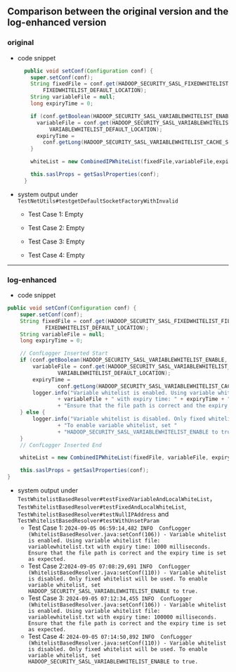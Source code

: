 ## Comparison between the original version and the log-enhanced version

### **original**

- code snippet

    ```java
      public void setConf(Configuration conf) {
        super.setConf(conf);
        String fixedFile = conf.get(HADOOP_SECURITY_SASL_FIXEDWHITELIST_FILE,
            FIXEDWHITELIST_DEFAULT_LOCATION);
        String variableFile = null;
        long expiryTime = 0;
    
        if (conf.getBoolean(HADOOP_SECURITY_SASL_VARIABLEWHITELIST_ENABLE, false)) {
          variableFile = conf.get(HADOOP_SECURITY_SASL_VARIABLEWHITELIST_FILE,
              VARIABLEWHITELIST_DEFAULT_LOCATION);
          expiryTime =
            conf.getLong(HADOOP_SECURITY_SASL_VARIABLEWHITELIST_CACHE_SECS,3600) * 1000;
        }
    
        whiteList = new CombinedIPWhiteList(fixedFile,variableFile,expiryTime);
    
        this.saslProps = getSaslProperties(conf);
      }

- system output under `TestNetUtils#testgetDefaultSocketFactoryWithInvalid`
  - Test Case 1: Empty
  
  - Test Case 2: Empty
  
  - Test Case 3: Empty
  
  - Test Case 4: Empty
  
    

-----



### log-enhanced

- code snippet

```java
public void setConf(Configuration conf) {
    super.setConf(conf);
    String fixedFile = conf.get(HADOOP_SECURITY_SASL_FIXEDWHITELIST_FILE,
            FIXEDWHITELIST_DEFAULT_LOCATION);
    String variableFile = null;
    long expiryTime = 0;

    // ConfLogger Inserted Start
    if (conf.getBoolean(HADOOP_SECURITY_SASL_VARIABLEWHITELIST_ENABLE, false)) {
        variableFile = conf.get(HADOOP_SECURITY_SASL_VARIABLEWHITELIST_FILE,
                VARIABLEWHITELIST_DEFAULT_LOCATION);
        expiryTime =
                conf.getLong(HADOOP_SECURITY_SASL_VARIABLEWHITELIST_CACHE_SECS, 3600) * 1000;
        logger.info("Variable whitelist is enabled. Using variable whitelist file: " 
                + variableFile + " with expiry time: " + expiryTime + " milliseconds. "
                + "Ensure that the file path is correct and the expiry time is set as expected.");
    } else {
        logger.info("Variable whitelist is disabled. Only fixed whitelist will be used. "
                + "To enable variable whitelist, set " 
                + "HADOOP_SECURITY_SASL_VARIABLEWHITELIST_ENABLE to true.");
    }
    // ConfLogger Inserted End

    whiteList = new CombinedIPWhiteList(fixedFile, variableFile, expiryTime);

    this.saslProps = getSaslProperties(conf);
}
```

- system output under `TestWhitelistBasedResolver#testFixedVariableAndLocalWhiteList`，`TestWhitelistBasedResolver#testFixedAndLocalWhiteList`, `TestWhitelistBasedResolver#testNullIPAddress` and `TestWhitelistBasedResolver#testWithUnsetParam`
  - Test Case 1: ``2024-09-05 06:59:14,482 INFO  ConfLogger (WhitelistBasedResolver.java:setConf(106)) - Variable whitelist is enabled. Using variable whitelist file: variablewhitelist.txt with expiry time: 1000 milliseconds. Ensure that the file path is correct and the expiry time is set as expected.``
  - Test Case 2:``2024-09-05 07:08:29,691 INFO  ConfLogger (WhitelistBasedResolver.java:setConf(110)) - Variable whitelist is disabled. Only fixed whitelist will be used. To enable variable whitelist, set HADOOP_SECURITY_SASL_VARIABLEWHITELIST_ENABLE to true.``
  - Test Case 3: ``2024-09-05 07:12:34,455 INFO  ConfLogger (WhitelistBasedResolver.java:setConf(106)) - Variable whitelist is enabled. Using variable whitelist file: variablewhitelist.txt with expiry time: 100000 milliseconds. Ensure that the file path is correct and the expiry time is set as expected.``
  - Test Case 4: ``2024-09-05 07:14:50,892 INFO  ConfLogger (WhitelistBasedResolver.java:setConf(110)) - Variable whitelist is disabled. Only fixed whitelist will be used. To enable variable whitelist, set HADOOP_SECURITY_SASL_VARIABLEWHITELIST_ENABLE to true.``
